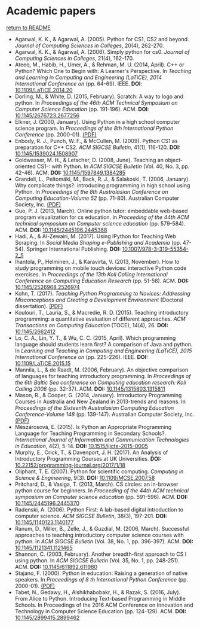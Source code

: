 # Academic papers

[return to README](README.md#python-suitability-for-education)

* Agarwal, K. K., & Agarwal, A. (2005). Python for CS1, CS2 and beyond. *Journal of Computing Sciences in Colleges*, 20(4), 262-270.
* Agarwal, K. K., & Agarwal, A. (2006). Simply python for cs0. *Journal of Computing Sciences in Colleges*, 21(4), 162-170. 
* Ateeq, M., Habib, H., Umer, A., & Rehman, M. U. (2014, April). C++ or Python? Which One to Begin with: A Learner's Perspective. In *Teaching and Learning in Computing and Engineering (LaTiCE), 2014 International Conference on* (pp. 64-69). IEEE. **DOI**: [10.1109/LaTiCE.2014.20](https://doi.org/10.1109/LaTiCE.2014.20)
* Dorling, M., & White, D. (2015, February). Scratch: A way to logo and python. In *Proceedings of the 46th ACM Technical Symposium on Computer Science Education* (pp. 191-196). ACM. **DOI**: [10.1145/2676723.2677256](https://doi.org/10.1145/2676723.2677256)
* Elkner, J. (2000, January). Using Python in a high school computer science program. In *Proceedings of the 8th International Python Conference* (pp. 2000-01). [(PDF)](http://ftp.python.org/workshops/2000-01/proceedings/papers/elkner/elkner.pdf)
* Enbody, R. J., Punch, W. F., & McCullen, M. (2009). Python CS1 as preparation for C++ CS2. *ACM SIGCSE Bulletin*, 41(1), 116-120. **DOI:** [10.1145/1539024.1508907](https://doi.org/10.1145/1539024.1508907)
* Goldwasser, M. H., & Letscher, D. (2008, June). Teaching an object-oriented CS1-: with Python. In *ACM SIGCSE Bulletin* (Vol. 40, No. 3, pp. 42-46). ACM. **DOI:** [10.1145/1597849.1384285](https://doi.org/10.1145/1597849.1384285)
* Grandell, L., Peltomäki, M., Back, R. J., & Salakoski, T. (2006, January). Why complicate things?: introducing programming in high school using Python. In *Proceedings of the 8th Australasian Conference on Computing Education-Volume 52* (pp. 71-80). Australian Computer Society, Inc. [(PDF)](http://crpit.scem.westernsydney.edu.au/confpapers/CRPITV52Grandell.pdf)
* Guo, P. J. (2013, March). Online python tutor: embeddable web-based program visualization for cs education. In *Proceeding of the 44th ACM technical symposium on Computer science education* (pp. 579-584). ACM. **DOI:** [10.1145/2445196.2445368](https://doi.org/10.1145/2445196.2445368)
* Hadi, A., & Al-Zewairi, M. (2017). Using IPython for Teaching Web Scraping. In *Social Media Shaping e-Publishing and Academia* (pp. 47-54). Springer International Publishing. **DOI:** [10.1007/978-3-319-55354-2_5](https://doi.org/10.1007/978-3-319-55354-2_5)
* Ihantola, P., Helminen, J., & Karavirta, V. (2013, November). How to study programming on mobile touch devices: interactive Python code exercises. In *Proceedings of the 13th Koli Calling International Conference on Computing Education Research* (pp. 51-58). ACM. **DOI:** [10.1145/2526968.2526974](https://doi.org/10.1145/2526968.2526974)
* Kohn, T. (2017). *Teaching Python Programming to Novices: Addressing Misconceptions and Creating a Development Environment* (Doctoral dissertation). [(PDF)](http://e-collection.library.ethz.ch/eserv/eth:50720/eth-50720-02.pdf)
* Koulouri, T., Lauria, S., & Macredie, R. D. (2015). Teaching introductory programming: a quantitative evaluation of different approaches. *ACM Transactions on Computing Education* (TOCE), 14(4), 26. **DOI:** [10.1145/2662412](https://doi.org/10.1145/2662412)
* Lo, C. A., Lin, Y. T., & Wu, C. C. (2015, April). Which programming language should students learn first? A comparison of Java and python. In *Learning and Teaching in Computing and Engineering (LaTiCE), 2015 International Conference on* (pp. 225-226). IEEE. **DOI:** [10.1109/LaTiCE.2015.15](https://doi.org/10.1109/LaTiCE.2015.15)
* Mannila, L., & de Raadt, M. (2006, February). An objective comparison of languages for teaching introductory programming. In *Proceedings of the 6th Baltic Sea conference on Computing education research: Koli Calling 2006* (pp. 32-37). ACM. **DOI:** [10.1145/1315803.1315811](https://doi.org/10.1145/1315803.1315811)
* Mason, R., & Cooper, G. (2014, January). Introductory Programming Courses in Australia and New Zealand in 2013-trends and reasons. In *Proceedings of the Sixteenth Australasian Computing Education Conference-Volume 148* (pp. 139-147). Australian Computer Society, Inc. [(PDF)](http://crpit.scem.westernsydney.edu.au/confpapers/CRPITV148Mason.pdf)
* Mészárosová, E. (2015). Is Python an Appropriate Programming Language for Teaching Programming in Secondary Schools?. *International Journal of Information and Communication Technologies in Education*, 4(2), 5-14. **DOI:** [10.1515/ijicte-2015-0005](https://doi.org/10.1515/ijicte-2015-0005)
* Murphy, E., Crick, T., & Davenport, J. H. (2017). An Analysis of Introductory Programming Courses at UK Universities. **DOI:** [10.22152/programming-journal.org/2017/1/18](https://doi.org/10.22152/programming-journal.org/2017/1/18)
* Oliphant, T. E. (2007). Python for scientific computing. *Computing in Science & Engineering*, 9(3). **DOI:** [10.1109/MCSE.2007.58](https://doi.org/10.1109/MCSE.2007.58)
* Pritchard, D., & Vasiga, T. (2013, March). CS circles: an in-browser python course for beginners. In *Proceeding of the 44th ACM technical symposium on Computer science education* (pp. 591-596). ACM. **DOI:** [10.1145/2445196.2445370](https://doi.org/10.1145/2445196.2445370)
* Radenski, A. (2006). Python First: A lab-based digital introduction to computer science. *ACM SIGCSE Bulletin*, 38(3), 197-201. **DOI:** [10.1145/1140123.1140177](https://doi.org/10.1145/1140123.1140177)
* Ranum, D., Miller, B., Zelle, J., & Guzdial, M. (2006, March). Successful approaches to teaching introductory computer science courses with python. In *ACM SIGCSE Bulletin* (Vol. 38, No. 1, pp. 396-397). ACM. **DOI:** [10.1145/1121341.1121465](https://doi.org/10.1145/1121341.1121465)
* Shannon, C. (2003, February). Another breadth-first approach to CS I using python. In *ACM SIGCSE Bulletin* (Vol. 35, No. 1, pp. 248-251). ACM. **DOI:** [10.1145/611892.611980](https://doi.org/10.1145/611892.611980)
* Stajano, F. (2000). Python in education: Raising a generation of native speakers. In *Proceedings of 8 th International Python Conference* (pp. 2000-01). [(PDF)](http://ftp.python.org/workshops/2000-01/proceedings/papers/stajano/stajano.pdf)
* Tabet, N., Gedawy, H., Alshikhabobakr, H., & Razak, S. (2016, July). From Alice to Python. Introducing Text-based Programming in Middle Schools. In Proceedings of the 2016 ACM Conference on Innovation and Technology in Computer Science Education (pp. 124-129). ACM. **DOI:** [10.1145/2899415.2899462](https://doi.org/10.1145/2899415.2899462)
